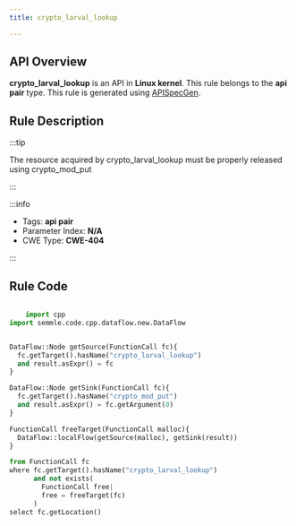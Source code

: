 ```yaml
---
title: crypto_larval_lookup

---
```



## API Overview
**crypto_larval_lookup** is an API in **Linux kernel**. This rule belongs to the **api pair** type. This rule is generated using [APISpecGen](../../tools/APISpecGen).
## Rule Description

:::tip

The resource acquired by crypto_larval_lookup must be properly released using crypto_mod_put

:::

:::info

- Tags: **api pair**
- Parameter Index: **N/A**
- CWE Type: **CWE-404**

:::

## Rule Code
```python

    import cpp
import semmle.code.cpp.dataflow.new.DataFlow


DataFlow::Node getSource(FunctionCall fc){
  fc.getTarget().hasName("crypto_larval_lookup")
  and result.asExpr() = fc
}

DataFlow::Node getSink(FunctionCall fc){
  fc.getTarget().hasName("crypto_mod_put")
  and result.asExpr() = fc.getArgument(0)
}

FunctionCall freeTarget(FunctionCall malloc){
  DataFlow::localFlow(getSource(malloc), getSink(result))
}

from FunctionCall fc
where fc.getTarget().hasName("crypto_larval_lookup")
      and not exists(
        FunctionCall free| 
        free = freeTarget(fc)
      )
select fc.getLocation()

    
```